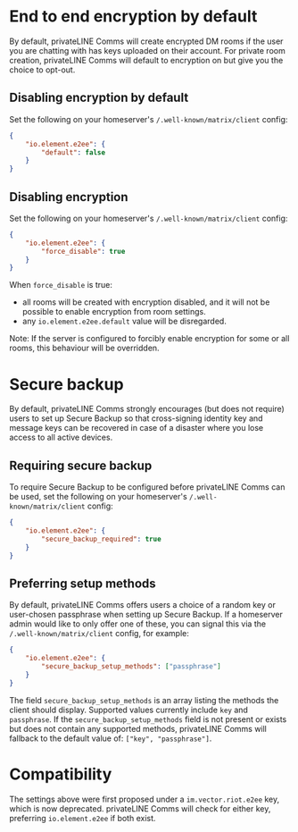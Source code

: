 # End to end encryption by default

By default, privateLINE Comms will create encrypted DM rooms if the user you are chatting with has keys uploaded on their account.
For private room creation, privateLINE Comms will default to encryption on but give you the choice to opt-out.

## Disabling encryption by default

Set the following on your homeserver's
`/.well-known/matrix/client` config:

```json
{
    "io.element.e2ee": {
        "default": false
    }
}
```

## Disabling encryption

Set the following on your homeserver's
`/.well-known/matrix/client` config:

```json
{
    "io.element.e2ee": {
        "force_disable": true
    }
}
```

When `force_disable` is true:

-   all rooms will be created with encryption disabled, and it will not be possible to enable
    encryption from room settings.
-   any `io.element.e2ee.default` value will be disregarded.

Note: If the server is configured to forcibly enable encryption for some or all rooms,
this behaviour will be overridden.

# Secure backup

By default, privateLINE Comms strongly encourages (but does not require) users to set up
Secure Backup so that cross-signing identity key and message keys can be
recovered in case of a disaster where you lose access to all active devices.

## Requiring secure backup

To require Secure Backup to be configured before privateLINE Comms can be used, set the
following on your homeserver's `/.well-known/matrix/client` config:

```json
{
    "io.element.e2ee": {
        "secure_backup_required": true
    }
}
```

## Preferring setup methods

By default, privateLINE Comms offers users a choice of a random key or user-chosen
passphrase when setting up Secure Backup. If a homeserver admin would like to
only offer one of these, you can signal this via the
`/.well-known/matrix/client` config, for example:

```json
{
    "io.element.e2ee": {
        "secure_backup_setup_methods": ["passphrase"]
    }
}
```

The field `secure_backup_setup_methods` is an array listing the methods the
client should display. Supported values currently include `key` and
`passphrase`. If the `secure_backup_setup_methods` field is not present or
exists but does not contain any supported methods, privateLINE Comms will fallback to the
default value of: `["key", "passphrase"]`.

# Compatibility

The settings above were first proposed under a `im.vector.riot.e2ee` key, which
is now deprecated. privateLINE Comms will check for either key, preferring
`io.element.e2ee` if both exist.
